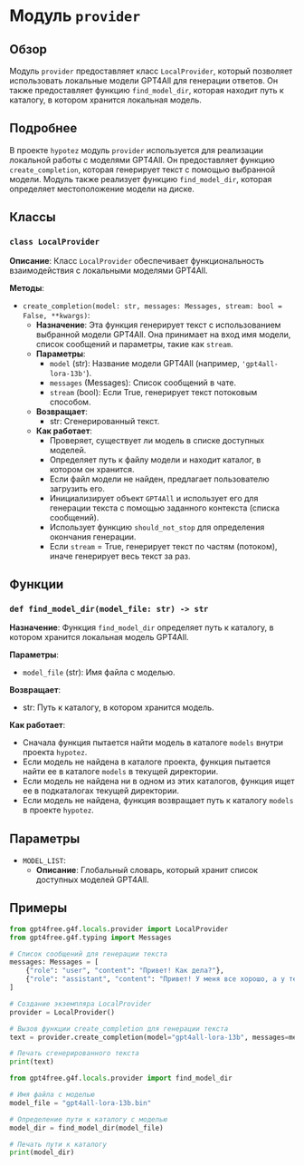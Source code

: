 # Модуль `provider`

## Обзор

Модуль `provider` предоставляет класс `LocalProvider`, который позволяет использовать локальные модели GPT4All для генерации ответов. Он также предоставляет функцию `find_model_dir`, которая находит путь к каталогу, в котором хранится локальная модель.

## Подробнее

В проекте `hypotez` модуль `provider` используется для реализации локальной работы с моделями GPT4All. Он предоставляет функцию `create_completion`, которая генерирует текст с помощью выбранной модели. Модуль также реализует функцию `find_model_dir`, которая определяет местоположение модели на диске.

## Классы

### `class LocalProvider`

**Описание**: 
Класс `LocalProvider` обеспечивает  функциональность взаимодействия с локальными моделями GPT4All. 

**Методы**:

- `create_completion(model: str, messages: Messages, stream: bool = False, **kwargs)`: 
    - **Назначение**: Эта функция генерирует текст с использованием выбранной модели GPT4All. Она принимает на вход имя модели, список сообщений и параметры, такие как `stream`.
    - **Параметры**:
        - `model` (str): Название модели GPT4All (например, `'gpt4all-lora-13b'`).
        - `messages` (Messages): Список сообщений в чате.
        - `stream` (bool): Если True, генерирует текст потоковым способом.
    - **Возвращает**:
        - str: Сгенерированный текст.
    - **Как работает**:
        - Проверяет, существует ли модель в списке доступных моделей.
        - Определяет путь к файлу модели и находит каталог, в котором он хранится.
        - Если файл модели не найден, предлагает пользователю загрузить его.
        - Инициализирует объект `GPT4All` и использует его для генерации текста с помощью заданного контекста (списка сообщений).
        - Использует функцию `should_not_stop` для определения окончания генерации.
        - Если `stream` = True, генерирует текст по частям (потоком), иначе генерирует весь текст за раз.

## Функции

### `def find_model_dir(model_file: str) -> str`

**Назначение**: 
Функция `find_model_dir` определяет путь к каталогу, в котором хранится локальная модель GPT4All. 

**Параметры**:

- `model_file` (str): Имя файла с моделью.

**Возвращает**:

- str: Путь к каталогу, в котором хранится модель.

**Как работает**:
- Сначала функция пытается найти модель в каталоге `models` внутри проекта `hypotez`.
- Если модель не найдена в каталоге проекта, функция пытается найти ее в каталоге `models` в текущей директории.
- Если модель не найдена ни в одном из этих каталогов, функция ищет ее в подкаталогах текущей директории.
- Если модель не найдена, функция возвращает путь к каталогу `models` в проекте `hypotez`.

## Параметры

- `MODEL_LIST`: 
    - **Описание**: Глобальный словарь, который хранит список доступных моделей GPT4All.

## Примеры

```python
from gpt4free.g4f.locals.provider import LocalProvider
from gpt4free.g4f.typing import Messages

# Список сообщений для генерации текста
messages: Messages = [
    {"role": "user", "content": "Привет! Как дела?"},
    {"role": "assistant", "content": "Привет! У меня все хорошо, а у тебя?"}
]

# Создание экземпляра LocalProvider
provider = LocalProvider()

# Вызов функции create_completion для генерации текста
text = provider.create_completion(model="gpt4all-lora-13b", messages=messages)

# Печать сгенерированного текста
print(text)
```
```python
from gpt4free.g4f.locals.provider import find_model_dir

# Имя файла с моделью
model_file = "gpt4all-lora-13b.bin"

# Определение пути к каталогу с моделью
model_dir = find_model_dir(model_file)

# Печать пути к каталогу
print(model_dir)